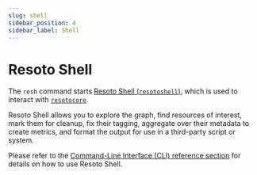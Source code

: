 ```yaml
---
slug: shell
sidebar_position: 4
sidebar_label: Shell
---
```


# Resoto Shell

The `resh` command starts [Resoto Shell (`resotoshell`)](https://github.com/someengineering/resoto/tree/main/resotoshell), which is used to interact with [`resotocore`](./core.md).

Resoto Shell allows you to explore the graph, find resources of interest, mark them for cleanup, fix their tagging, aggregate over their metadata to create metrics, and format the output for use in a third-party script or system.

Please refer to the [Command-Line Interface (CLI) reference section](../../reference/cli/index.md) for details on how to use Resoto Shell.
